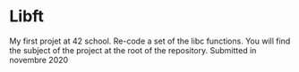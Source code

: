 # Libft
My first projet at 42 school.
Re-code a set of the libc functions.
You will find the subject of the project at the root of the repository.
Submitted in novembre 2020
